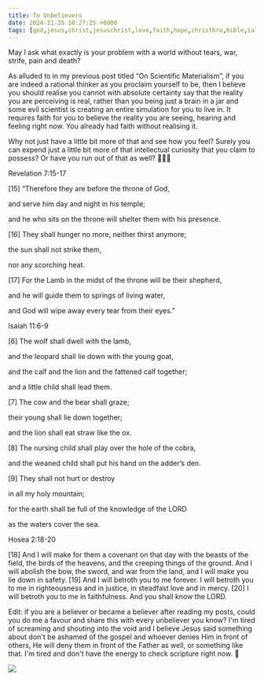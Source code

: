 ```yaml
---
title: To Unbelievers
date: 2024-11-25 10:27:25 +0000
tags: [god,jesus,christ,jesuschrist,love,faith,hope,christbro,bible,salvation,reason,curiosity]     # TAG names should always be lowercase
---
```


May I ask what exactly is your problem with a world without tears, war, strife, pain and death?

As alluded to in my previous post titled “On Scientific Materialism”, if you are indeed a rational thinker as you proclaim yourself to be, then I believe you should realise you cannot with absolute certainty say that the reality you are perceiving is real, rather than you being just a brain in a jar and some evil scientist is creating an entire simulation for you to live in. It requires faith for you to believe the reality you are seeing, hearing and feeling right now. You already had faith without realising it.

Why not just have a little bit more of that and see how you feel? Surely you can expend just a little bit more of that intellectual curiosity that you claim to possess? Or have you run out of that as well? 🤔😳😱

Revelation 7:15-17

[15] “Therefore they are before the throne of God,

and serve him day and night in his temple;

and he who sits on the throne will shelter them with his presence.

[16] They shall hunger no more, neither thirst anymore;

the sun shall not strike them,

nor any scorching heat.

[17] For the Lamb in the midst of the throne will be their shepherd,

and he will guide them to springs of living water,

and God will wipe away every tear from their eyes.”

Isaiah 11:6-9

[6] The wolf shall dwell with the lamb,

and the leopard shall lie down with the young goat,

and the calf and the lion and the fattened calf together;

and a little child shall lead them.

[7] The cow and the bear shall graze;

their young shall lie down together;

and the lion shall eat straw like the ox.

[8] The nursing child shall play over the hole of the cobra,

and the weaned child shall put his hand on the adder’s den.

[9] They shall not hurt or destroy

in all my holy mountain;

for the earth shall be full of the knowledge of the LORD

as the waters cover the sea.

Hosea 2:18-20

[18] And I will make for them a covenant on that day with the beasts of the field, the birds of the heavens, and the creeping things of the ground. And I will abolish the bow, the sword, and war from the land, and I will make you lie down in safety. [19] And I will betroth you to me forever. I will betroth you to me in righteousness and in justice, in steadfast love and in mercy. [20] I will betroth you to me in faithfulness. And you shall know the LORD.

Edit: if you are a believer or became a believer after reading my posts, could you do me a favour and share this with every unbeliever you know? I'm tired of screaming and shouting into the void and I believe Jesus said something about don't be ashamed of the gospel and whoever denies Him in front of others, He will deny them in front of the Father as well, or something like that. I'm tired and don't have the energy to check scripture right now. 🥲

![](/5053b060b00f1095886ceccf4bf72ac7.png)